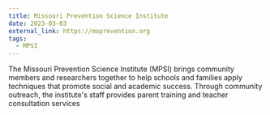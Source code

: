 ```yaml
---
title: Missouri Prevention Science Institute
date: 2023-03-03
external_link: https://moprevention.org
tags:
  - MPSI
---
```


The Missouri Prevention Science Institute (MPSI) brings community members and researchers together to help schools and families apply techniques that promote social and academic success. Through community outreach, the institute's staff provides parent training and teacher consultation services
<!--more-->
